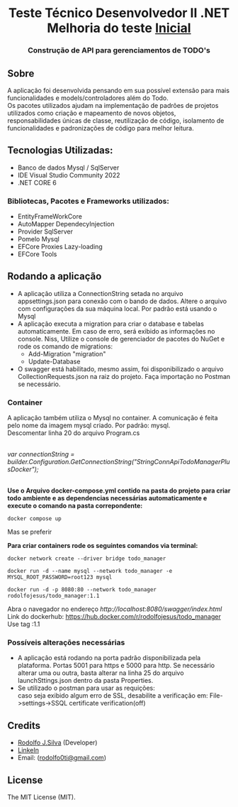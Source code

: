<h1 align="center">
	Teste Técnico Desenvolvedor II .NET <br>
	Melhoria do teste <a href="https://github.com/lrodolfol/Teste-Tecnico-.NET"> Inicial </a>
</h1>
<h3 align="center"> Construção de API para gerenciamentos de TODO's </h3>

## Sobre 
A aplicação foi desenvolvida pensando em sua possível extensão para mais funcionalidades e models/controladores além do Todo. <br>
Os pacotes utilizados ajudam na implementação de padrões de projetos utilizados 
como criação e mapeamento de novos objetos, responsabilidades únicas de classe, 
reutilização de código, isolamento de funcionalidades e padronizações de código para melhor leitura.

## Tecnologias Utilizadas: 
 - Banco de dados Mysql / SqlServer
 - IDE Visual Studio Community 2022
 - .NET CORE 6

### Bibliotecas, Pacotes e Frameworks utilizados:
 - EntityFrameWorkCore
 - AutoMapper DependecyInjection
 - Provider SqlServer
 - Pomelo Mysql
 - EFCore Proxies Lazy-loading
 - EFCore Tools

## Rodando a aplicação
 - A aplicação utiliza a ConnectionString setada no arquivo appsettings.json para conexão com o bando de dados. Altere o arquivo com configurações da sua máquina local. Por padrão está usando o Mysql
 - A aplicação executa a migration para criar o database e tabelas automaticamente. Em caso de erro, será exibido as informações no console. Niss, Utilize o console de gerenciador de pacotes do NuGet e rode os comando de migrations: 
	- Add-Migration "migration"
	- Update-Database
 - O swagger está habilitado, mesmo assim, foi disponibilizado o arquivo CollectionRequests.json na raiz do projeto. Faça importação no Postman se necessário.
 
 ### Container
A aplicação também utiliza o Mysql no container. A comunicação é feita pelo nome da imagem mysql criado. Por padrão: mysql.  <br/>
Descomentar linha 20 do arquivo Program.cs <br/> <br/>

<i>var connectionString = builder.Configuration.GetConnectionString("StringConnApiTodoManagerPlusDocker"); </i>
<br/><br/>

<b>Use o Arquivo docker-compose.yml contido na pasta do projeto para criar todo ambiente e as dependencias necessárias automaticamente e execute o comando na pasta correpondente: </b><br/>
```
docker compose up
```

Mas se preferir

<b>Para criar containers rode os seguintes comandos via terminal: </b><br/>
```
docker network create --driver bridge todo_manager
```
```
docker run -d --name mysql --network todo_manager -e MYSQL_ROOT_PASSWORD=root123 mysql
```
```
docker run -d -p 8080:80 --network todo_manager rodolfojesus/todo_manager:1.1
```

Abra o navegador no endereço <i>http://localhost:8080/swagger/index.html</i>
<br/>Link do dockerhub: https://hub.docker.com/r/rodolfojesus/todo_manager
<br/>Use tag :1.1


### Possíveis alterações necessárias
 - A aplicação está rodando na porta padrão disponibilizada pela plataforma. Portas 5001 para https e 5000 para http.
Se necessário alterar uma ou outra, basta alterar na linha 25 do arquivo launchSttings.json dentro da pasta Properties.
 - Se utilizado o postman para usar as requições: <br>
caso seja exibido algum erro de SSL, desabilite a verificação em: File->settings->SSQL certificate verification(off)


## Credits
- [Rodolfo J.Silva](https://github.com/lrodolfol) (Developer)
- [LinkeIn](https://www.linkedin.com/in/rodolfoj-silva/)
- Email: (rodolfo0ti@gmail.com)

## License
The MIT License (MIT).
